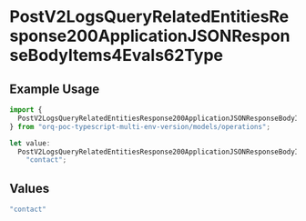 # PostV2LogsQueryRelatedEntitiesResponse200ApplicationJSONResponseBodyItems4Evals62Type

## Example Usage

```typescript
import {
  PostV2LogsQueryRelatedEntitiesResponse200ApplicationJSONResponseBodyItems4Evals62Type,
} from "orq-poc-typescript-multi-env-version/models/operations";

let value:
  PostV2LogsQueryRelatedEntitiesResponse200ApplicationJSONResponseBodyItems4Evals62Type =
    "contact";
```

## Values

```typescript
"contact"
```
